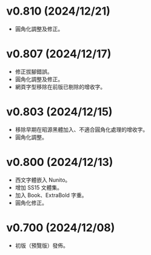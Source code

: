 v0.810 (2024/12/21)
====
- 圓角化調整及修正。

v0.807 (2024/12/17)
====
- 修正拔腳錯誤。
- 圓角化調整及修正。
- 網頁字型移除在前版已剔除的增收字。

v0.803 (2024/12/15)
====
- 移除早期在昭源黑體加入、不適合圓角化處理的增收字。
- 圓角化調整。

v0.800 (2024/12/13)
====
- 西文字體嵌入 Nunito。
- 增加 SS15 文體集。
- 加入 Book、ExtraBold 字重。
- 圓角化修正。

v0.700 (2024/12/08)
====
- 初版（預覽版）發佈。